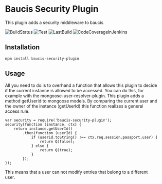 # Baucis Security Plugin
This plugin adds a security middleware to baucis.

![BuildStatus](http://jenkins.tomm-apps.de/buildStatus/icon?job=baucis-security-plugin)
![Test](http://jenkins.tomm-apps.de:3434/badge/baucis-security-plugin/test)
![LastBuild](http://jenkins.tomm-apps.de:3434/badge/baucis-security-plugin/lastbuild)
![CodeCoverageInJenkins](http://jenkins.tomm-apps.de:3434/badge/baucis-security-plugin/coverage)

Installation
-------------

```
npm install baucis-security-plugin
```

Usage
---------

All you need to do is to overhand a function that allows this plugin to decide if the current instance is allowed
to be accessed. You can do this, for example with the mongoose-user-resolver-plugin.
This plugin adds a method getUserId to mongoose models. By comparing the current user and the owner 
of the instance (getUserId) this function realizes a general access rule.

```
var security = require('baucis-security-plugin');
security(function (instance, ctx) {
    return instance.getUserId()
        .then(function (userId) {
            if (userId.toString() !== ctx.req.session.passport.user) {
                return Q(false);
            } else {
                return Q(true);
            }
        });
});
```

This means that a user can not modify entries that belong to a different user.

